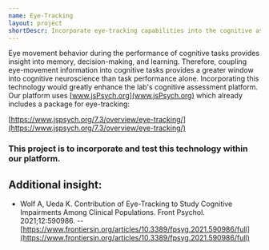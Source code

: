 ```yaml
---
name: Eye-Tracking
layout: project
shortDescr: Incorporate eye-tracking capabilities into the cognitive assessment platform
---
```


Eye movement behavior during the performance of cognitive tasks provides insight into memory, decision-making, and learning. Therefore, coupling eye-movement information into cognitive tasks provides a greater window into cognitive neuroscience than task performance alone. Incorporating this technology would greatly enhance the lab's cognitive assessment platform. Our platform uses [www.jsPsych.org](www.jsPsych.org) which already includes a package for eye-tracking:

[https://www.jspsych.org/7.3/overview/eye-tracking/](https://www.jspsych.org/7.3/overview/eye-tracking/)

### This project is to incorporate and test this technology within our platform.

## Additional insight:
- Wolf A, Ueda K. Contribution of Eye-Tracking to Study Cognitive Impairments Among Clinical Populations. Front Psychol. 2021;12:590986.
-- [https://www.frontiersin.org/articles/10.3389/fpsyg.2021.590986/full](https://www.frontiersin.org/articles/10.3389/fpsyg.2021.590986/full)
